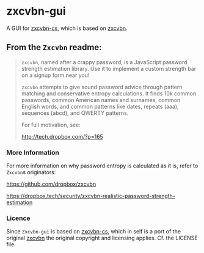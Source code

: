 # zxcvbn-gui
A GUI for [zxcvbn-cs](https://github.com/bitbeans/zxcvbn-cs), which is based on [zxcvbn](https://github.com/dropbox/zxcvbn).

## From the `Zxcvbn` readme:

> `zxcvbn`, named after a crappy password, is a JavaScript password strength
> estimation library. Use it to implement a custom strength bar on a
> signup form near you!
>
> `zxcvbn` attempts to give sound password advice through pattern matching
> and conservative entropy calculations. It finds 10k common passwords,
> common American names and surnames, common English words, and common
> patterns like dates, repeats (aaa), sequences (abcd), and QWERTY
> patterns.
> 
> For full motivation, see:
>
> http://tech.dropbox.com/?p=165

### More Information

For more information on why password entropy is calculated as it is, refer to `Zxcvbn`s originators:

https://github.com/dropbox/zxcvbn

https://dropbox.tech/security/zxcvbn-realistic-password-strength-estimation


### Licence

Since `Zxcvbn-gui` is based on [zxcvbn-cs](https://github.com/bitbeans/zxcvbn-cs), which in self is a port of the original [zxcvbn](https://github.com/dropbox/zxcvbn) the original copyright and licensing applies. Cf. the LICENSE file.
